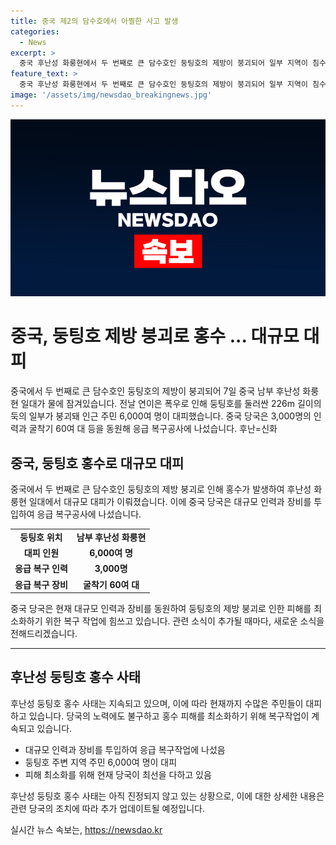 ```yaml
---
title: 중국 제2의 담수호에서 아찔한 사고 발생
categories:
  - News
excerpt: >
  중국 후난성 화룽현에서 두 번째로 큰 담수호인 둥팅호의 제방이 붕괴되어 일부 지역이 침수되었습니다. 인근 주민 6,000여 명이 대피하고, 3,000명의 인력과 60여 대의 굴착기가 총동원되어 긴급 복구작업에 착수했습니다. 이는 연이은 폭우로 인한 사태로, 중국의 대규모 구조작업이 진행 중에 있습니다.
feature_text: >
  중국 후난성 화룽현에서 두 번째로 큰 담수호인 둥팅호의 제방이 붕괴되어 일부 지역이 침수되었습니다. 인근 주민 6,000여 명이 대피하고, 3,000명의 인력과 60여 대의 굴착기가 총동원되어 긴급 복구작업에 착수했습니다. 이는 연이은 폭우로 인한 사태로, 중국의 대규모 구조작업이 진행 중에 있습니다.
image: '/assets/img/newsdao_breakingnews.jpg'
---
```


<p><img src="/assets/img/newsdao_breakingnews.jpg" alt="bookingtag 속보" /></p>

<h1>중국, 둥팅호 제방 붕괴로 홍수 ... 대규모 대피</h1>

<p data-ke-size="size16">중국에서 두 번째로 큰 담수호인 둥팅호의 제방이 붕괴되어 7일 중국 남부 후난성 화룽현 일대가 물에 잠겨있습니다. 전날 연이은 폭우로 인해 둥팅호를 둘러싼 226m 길이의 둑의 일부가 붕괴돼 인근 주민 6,000여 명이 대피했습니다. 중국 당국은 3,000명의 인력과 굴착기 60여 대 등을 동원해 응급 복구공사에 나섰습니다. 후난=신화</p>

<h2 data-ke-size="size26">중국, 둥팅호 홍수로 대규모 대피</h2>

<p data-ke-size="size16">중국에서 두 번째로 큰 담수호인 둥팅호의 제방 붕괴로 인해 홍수가 발생하여 후난성 화룽현 일대에서 대규모 대피가 이뤄졌습니다. 이에 중국 당국은 대규모 인력과 장비를 투입하여 응급 복구공사에 나섰습니다.</p>

<table>
  <tr>
    <td style="text-align: center; height: 17px;"><b>둥팅호 위치</b></td>
    <td style="text-align: center; height: 17px;"><b>남부 후난성 화룽현</b></td>
  </tr>
  <tr>
    <td style="text-align: center; height: 17px;"><b>대피 인원</b></td>
    <td style="text-align: center; height: 17px;"><b>6,000여 명</b></td>
  </tr>
  <tr>
    <td style="text-align: center; height: 17px;"><b>응급 복구 인력</b></td>
    <td style="text-align: center; height: 17px;"><b>3,000명</b></td>
  </tr>
  <tr>
    <td style="text-align: center; height: 17px;"><b>응급 복구 장비</b></td>
    <td style="text-align: center; height: 17px;"><b>굴착기 60여 대</b></td>
  </tr>
</table>

<p data-ke-size="size16">중국 당국은 현재 대규모 인력과 장비를 동원하여 둥팅호의 제방 붕괴로 인한 피해를 최소화하기 위한 복구 작업에 힘쓰고 있습니다. 관련 소식이 추가될 때마다, 새로운 소식을 전해드리겠습니다.</p>

<hr>

<h2 data-ke-size="size26">후난성 둥팅호 홍수 사태</h2>

<p data-ke-size="size16">후난성 둥팅호 홍수 사태는 지속되고 있으며, 이에 따라 현재까지 수많은 주민들이 대피하고 있습니다. 당국의 노력에도 불구하고 홍수 피해를 최소화하기 위해 복구작업이 계속되고 있습니다.</p>

<ul>
  <li>대규모 인력과 장비를 투입하여 응급 복구작업에 나섰음</li>
  <li>둥팅호 주변 지역 주민 6,000여 명이 대피</li>
  <li>피해 최소화를 위해 현재 당국이 최선을 다하고 있음</li>
</ul>

<p data-ke-size="size16">후난성 둥팅호 홍수 사태는 아직 진정되지 않고 있는 상황으로, 이에 대한 상세한 내용은 관련 당국의 조치에 따라 추가 업데이트될 예정입니다.</p>
실시간 뉴스 속보는, <a href="https://newsdao.kr" rel="dofollow">https://newsdao.kr</a>


